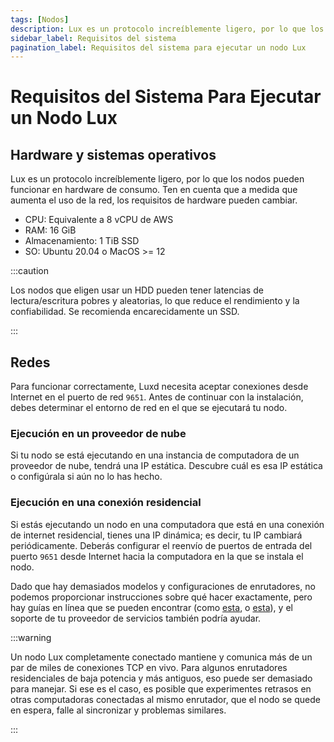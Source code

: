 ```yaml
---
tags: [Nodos]
description: Lux es un protocolo increíblemente ligero, por lo que los nodos pueden funcionar en hardware de consumo. Ten en cuenta que a medida que aumenta el uso de la red, los requisitos de hardware pueden cambiar.
sidebar_label: Requisitos del sistema
pagination_label: Requisitos del sistema para ejecutar un nodo Lux
---
```


# Requisitos del Sistema Para Ejecutar un Nodo Lux

## Hardware y sistemas operativos

Lux es un protocolo increíblemente ligero, por lo que los nodos pueden funcionar en hardware de consumo. Ten en cuenta que a medida que aumenta el uso de la red, los requisitos de hardware pueden cambiar.

- CPU: Equivalente a 8 vCPU de AWS
- RAM: 16 GiB
- Almacenamiento: 1 TiB SSD
- SO: Ubuntu 20.04 o MacOS >= 12

:::caution

Los nodos que eligen usar un HDD pueden tener latencias de lectura/escritura pobres y aleatorias, lo que reduce el rendimiento y la confiabilidad. Se recomienda encarecidamente un SSD.

:::

## Redes

Para funcionar correctamente, Luxd necesita aceptar conexiones desde Internet en el puerto de red `9651`. Antes de continuar con la instalación, debes determinar el entorno de red en el que se ejecutará tu nodo.

### Ejecución en un proveedor de nube

Si tu nodo se está ejecutando en una instancia de computadora de un proveedor de nube, tendrá una IP estática. Descubre cuál es esa IP estática o configúrala si aún no lo has hecho.

### Ejecución en una conexión residencial

Si estás ejecutando un nodo en una computadora que está en una conexión de internet residencial, tienes una IP dinámica; es decir, tu IP cambiará periódicamente. Deberás configurar el reenvío de puertos de entrada del puerto `9651` desde Internet hacia la computadora en la que se instala el nodo.

Dado que hay demasiados modelos y configuraciones de enrutadores, no podemos proporcionar instrucciones sobre qué hacer exactamente, pero hay guías en línea que se pueden encontrar (como [esta](https://www.noip.com/support/knowledgebase/general-port-forwarding-guide/), o [esta](https://www.howtogeek.com/66214/how-to-forward-ports-on-your-router/)), y el soporte de tu proveedor de servicios también podría ayudar.

:::warning

Un nodo Lux completamente conectado mantiene y comunica más de un par de miles de conexiones TCP en vivo. Para algunos enrutadores residenciales de baja potencia y más antiguos, eso puede ser demasiado para manejar. Si ese es el caso, es posible que experimentes retrasos en otras computadoras conectadas al mismo enrutador, que el nodo se quede en espera, falle al sincronizar y problemas similares.

:::
